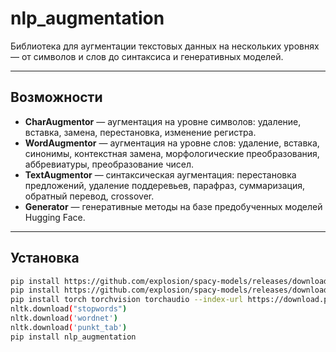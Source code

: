 # nlp_augmentation

Библиотека для аугментации текстовых данных на нескольких уровнях — от символов и слов до синтаксиса и генеративных моделей.

---

## Возможности

- **CharAugmentor** — аугментация на уровне символов: удаление, вставка, замена, перестановка, изменение регистра.
- **WordAugmentor** — аугментация на уровне слов: удаление, вставка, синонимы, контекстная замена, морфологические преобразования, аббревиатуры, преобразование чисел.
- **TextAugmentor** — синтаксическая аугментация: перестановка предложений, удаление поддеревьев, парафраз, суммаризация, обратный перевод, crossover.
- **Generator** — генеративные методы на базе предобученных моделей Hugging Face.

---

## Установка
```bash
pip install https://github.com/explosion/spacy-models/releases/download/en_core_web_md-3.8.0/en_core_web_md-3.8.0-py3-none-any.whl
pip install https://github.com/explosion/spacy-models/releases/download/en_core_web_sm-3.8.0/en_core_web_sm-3.8.0-py3-none-any.whl
pip install torch torchvision torchaudio --index-url https://download.pytorch.org/whl/cu121
nltk.download("stopwords")
nltk.download('wordnet')
nltk.download('punkt_tab')
pip install nlp_augmentation